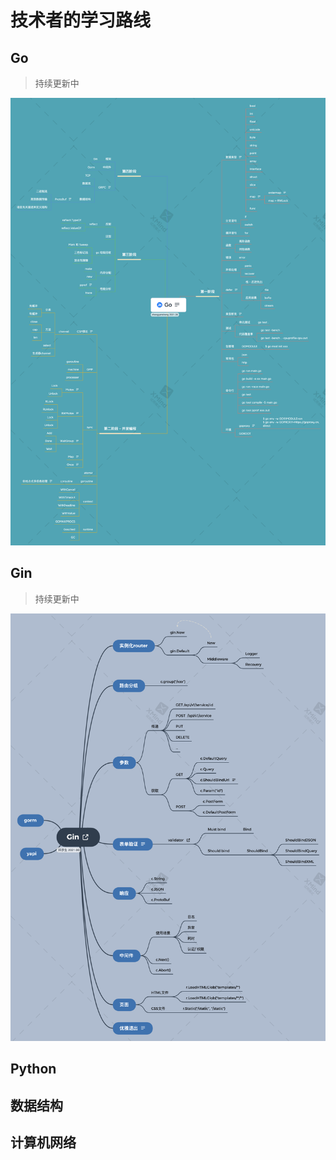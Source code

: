 # 技术者的学习路线

## Go 

> 持续更新中 

![Go](./imgs/Go.png)

## Gin

> 持续更新中 

![Gin](./imgs/Gin.png)



## Python





## 数据结构



## 计算机网络

